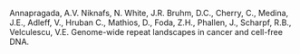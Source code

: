 Annapragada, A.V. Niknafs, N. White, J.R. Bruhm, D.C., Cherry, C., Medina, J.E., Adleff, V., Hruban C., Mathios, D., Foda, Z.H., Phallen, J., Scharpf, R.B., Velculescu, V.E. Genome-wide repeat landscapes in cancer and cell-free DNA.
